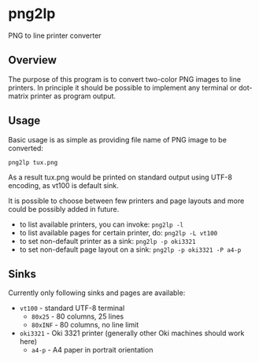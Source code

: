 # png2lp

PNG to line printer converter

## Overview

The purpose of this program is to convert two-color PNG images to line printers.
In principle it should be possible to implement any terminal or dot-matrix
printer as program output.

## Usage

Basic usage is as simple as providing file name of PNG image to be converted:
```
png2lp tux.png
```
As a result tux.png would be printed on standard output using UTF-8 encoding, as
vt100 is default sink.

It is possible to choose between few printers and page layouts and more could be
possibly added in future.

* to list available printers, you can invoke: `png2lp -l`
* to list available pages for certain printer, do: `png2lp -L vt100`
* to set non-default printer as a sink: `png2lp -p oki3321`
* to set non-default page layout on a sink: `png2lp -p oki3321 -P a4-p`

## Sinks

Currently only following sinks and pages are available:
* `vt100` - standard UTF-8 terminal
  * `80x25` - 80 columns, 25 lines
  * `80xINF` - 80 columns, no line limit
* `oki3321` - Oki 3321 printer (generally other Oki machines should work here)
  * `a4-p` - A4 paper in portrait orientation
